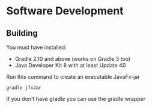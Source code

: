# Software Development

## Building
You must have installed:
* Gradle 2.10 and above (works on Gradle 3 too)
* Java Developer Kit 8 with at least Update 40

Run this command to create an executable JavaFx-jar
```
gradle jfxJar
```

If you don't have gradle you can use the gradle wrapper
